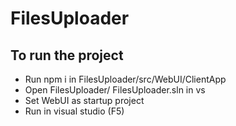 # FilesUploader
## To run the project
* Run npm i in FilesUploader/src/WebUI/ClientApp
* Open FilesUploader/ FilesUploader.sln in vs
* Set WebUI as startup project 
* Run in  visual studio  (F5)
